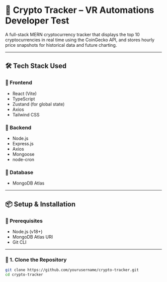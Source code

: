 # 🚀 Crypto Tracker – VR Automations Developer Test

A full-stack MERN cryptocurrency tracker that displays the top 10 cryptocurrencies in real time using the CoinGecko API, and stores hourly price snapshots for historical data and future charting.

---

## 🛠 Tech Stack Used

### 🔹 Frontend
- React (Vite)
- TypeScript
- Zustand (for global state)
- Axios
- Tailwind CSS

### 🔹 Backend
- Node.js
- Express.js
- Axios
- Mongoose
- node-cron

### 🔹 Database
- MongoDB Atlas

---

## 📦 Setup & Installation

### 🔧 Prerequisites
- Node.js (v18+)
- MongoDB Atlas URI
- Git CLI

---

### 🧩 1. Clone the Repository

```bash
git clone https://github.com/yourusername/crypto-tracker.git
cd crypto-tracker
